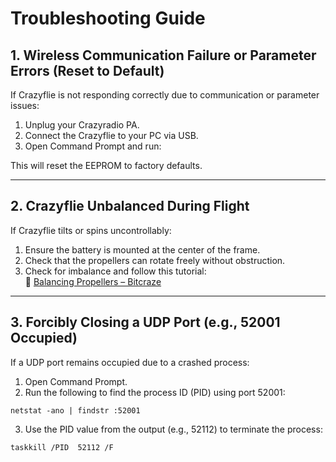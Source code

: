 # Troubleshooting Guide

## 1. Wireless Communication Failure or Parameter Errors (Reset to Default)

If Crazyflie is not responding correctly due to communication or parameter issues:

1. Unplug your Crazyradio PA.
2. Connect the Crazyflie to your PC via USB.
3. Open Command Prompt and run:

This will reset the EEPROM to factory defaults.

---

## 2. Crazyflie Unbalanced During Flight

If Crazyflie tilts or spins uncontrollably:

1. Ensure the battery is mounted at the center of the frame.
2. Check that the propellers can rotate freely without obstruction.
3. Check for imbalance and follow this tutorial:  
🔗 [Balancing Propellers – Bitcraze](https://www.bitcraze.io/documentation/tutorials/balancing-propellers/)

---

## 3. Forcibly Closing a UDP Port (e.g., 52001 Occupied)

If a UDP port remains occupied due to a crashed process:

1. Open Command Prompt.
2. Run the following to find the process ID (PID) using port 52001:
```
netstat -ano | findstr :52001
```
3. Use the PID value from the output (e.g., 52112) to terminate the process:
```
taskkill /PID  52112 /F
```
